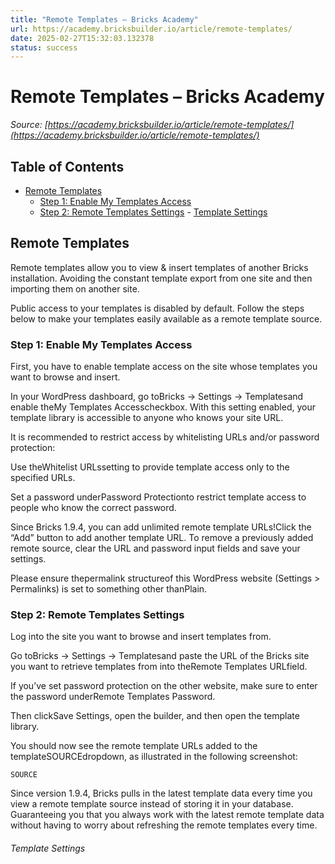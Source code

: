 ```yaml
---
title: "Remote Templates – Bricks Academy"
url: https://academy.bricksbuilder.io/article/remote-templates/
date: 2025-02-27T15:32:03.132378
status: success
---
```


# Remote Templates – Bricks Academy

*Source: [https://academy.bricksbuilder.io/article/remote-templates/](https://academy.bricksbuilder.io/article/remote-templates/)*

## Table of Contents

- [Remote Templates](#remote-templates)
  - [Step 1: Enable My Templates Access](#step-1-enable-my-templates-access)
  - [Step 2: Remote Templates Settings](#step-2-remote-templates-settings)
        - [Template Settings](#template-settings)

## Remote Templates

Remote templates allow you to view & insert templates of another Bricks installation. Avoiding the constant template export from one site and then importing them on another site.

Public access to your templates is disabled by default. Follow the steps below to make your templates easily available as a remote template source.

### Step 1: Enable My Templates Access

First, you have to enable template access on the site whose templates you want to browse and insert.

In your WordPress dashboard, go toBricks → Settings → Templatesand enable theMy Templates Accesscheckbox. With this setting enabled, your template library is accessible to anyone who knows your site URL.

It is recommended to restrict access by whitelisting URLs and/or password protection:

Use theWhitelist URLssetting to provide template access only to the specified URLs.

Set a password underPassword Protectionto restrict template access to people who know the correct password.

Since Bricks 1.9.4, you can add unlimited remote template URLs!Click the “Add” button to add another template URL. To remove a previously added remote source, clear the URL and password input fields and save your settings.

Please ensure thepermalink structureof this WordPress website (Settings > Permalinks) is set to something other thanPlain.

### Step 2: Remote Templates Settings

Log into the site you want to browse and insert templates from.

Go toBricks → Settings → Templatesand paste the URL of the Bricks site you want to retrieve templates from into theRemote Templates URLfield.

If you’ve set password protection on the other website, make sure to enter the password underRemote Templates Password.

Then clickSave Settings, open the builder, and then open the template library.

You should now see the remote template URLs added to the templateSOURCEdropdown, as illustrated in the following screenshot:

`SOURCE`

Since version 1.9.4, Bricks pulls in the latest template data every time you view a remote template source instead of storing it in your database. Guaranteeing you that you always work with the latest remote template data without having to worry about refreshing the remote templates every time.

###### Template Settings

